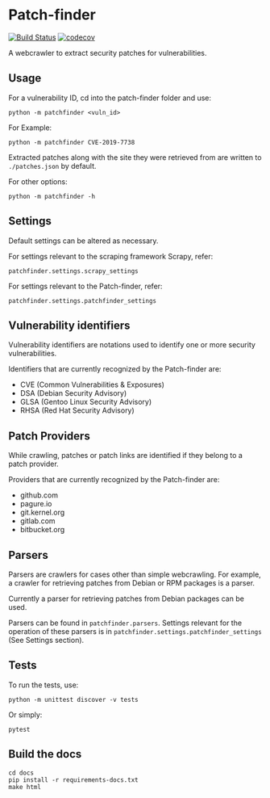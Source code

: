 # Patch-finder
[![Build Status](https://travis-ci.com/PatchPorting/patch-finder.svg?branch=master)](https://travis-ci.com/PatchPorting/patch-finder)
[![codecov](https://codecov.io/gh/PatchPorting/patch-finder/branch/master/graph/badge.svg)](https://codecov.io/gh/PatchPorting/patch-finder)

A webcrawler to extract security patches for vulnerabilities.

## Usage

For a vulnerability ID, cd into the patch-finder folder and use:

`python -m patchfinder <vuln_id>`

For Example:

`python -m patchfinder CVE-2019-7738`

Extracted patches along with the site they were retrieved from are written to `./patches.json` by default.

For other options:

`python -m patchfinder -h`

## Settings

Default settings can be altered as necessary.

For settings relevant to the scraping framework Scrapy, refer:

`patchfinder.settings.scrapy_settings`

For settings relevant to the Patch-finder, refer:

`patchfinder.settings.patchfinder_settings`

## Vulnerability identifiers

Vulnerability identifiers are notations used to identify one or more security vulnerabilities.

Identifiers that are currently recognized by the Patch-finder are:

- CVE (Common Vulnerabilities & Exposures)
- DSA (Debian Security Advisory)
- GLSA (Gentoo Linux Security Advisory)
- RHSA (Red Hat Security Advisory)

## Patch Providers

While crawling, patches or patch links are identified if they belong to a patch provider.

Providers that are currently recognized by the Patch-finder are:

- github.com
- pagure.io
- git.kernel.org
- gitlab.com
- bitbucket.org

## Parsers

Parsers are crawlers for cases other than simple webcrawling. For example, a crawler for retrieving patches from Debian or RPM packages is a parser.

Currently a parser for retrieving patches from Debian packages can be used.

Parsers can be found in `patchfinder.parsers`. Settings relevant for the operation of these parsers is in `patchfinder.settings.patchfinder_settings` (See Settings section).

## Tests

To run the tests, use:

`python -m unittest discover -v tests`

Or simply:

`pytest`

## Build the docs

```
cd docs
pip install -r requirements-docs.txt
make html
```
